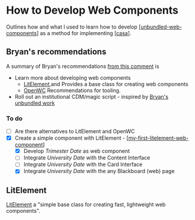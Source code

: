 # How to Develop Web Components

Outlines how and what I used to learn how to develop [[unbundled-web-components]] as a method for implementing [[casa]].

## Bryan's recommendations

A summary of Bryan's recommendations [from this comment](https://djon.es/blog/2020/08/01/pondering-if-and-how-hax-web-components-fit-in-blackboard/) is

- Learn more about developing web components
  - [LitElement](https://lit-element.polymer-project.org/try),and
    Provides a base class for creating web components
  - [OpenWC](https://open-wc.org/)
    Recommendations for tooling.
- Roll out an institutional CDM/magic script - inspired by [Bryan's unbundled work](https://github.com/elmsln/unbundled-webcomponents)

### To do

- [ ] Are there alternatives to LitElement and OpenWC
- [X] Create a simple component with LitElement - [[my-first-litelement-web-component]]
  - [X] Develop *Trimester Date* as web component
  - [ ] Integrate *University Date* with the Content Interface
  - [ ] Integrate *University Date* with the Card Interface
  - [X] Integrate *University Date* with the any Blackboard (web) page

## LitElement

[LitElement](https://lit-element.polymer-project.org/) a "simple base class for creating fast, lightweight web components".

[//begin]: # "Autogenerated link references for markdown compatibility"
[unbundled-web-components]: <Web development/unbundled-web-components.md> "Unbundled web components"
[casa]: casa.md "Contextually Appropriate Scaffolding Assemblages (CASA)"
[my-first-litelement-web-component]: <Web development/my-first-litelement-web-component.md> "My First LitElement Web Component"
[//end]: # "Autogenerated link references"
[//begin]: # "Autogenerated link references for markdown compatibility"
[unbundled-web-components]: <Web development/unbundled-web-components> "Unbundled web components"
[casa]: casa "Contextually Appropriate Scaffolding Assemblages (CASA)"
[my-first-litelement-web-component]: <Web development/my-first-litelement-web-component> "My First LitElement Web Component"
[//end]: # "Autogenerated link references"
